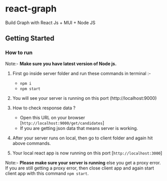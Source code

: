 # react-graph
Build Graph with React Js + MUI + Node JS

## Getting Started 

### How to run 

Note:- **Make sure you have latest version of Node js.**

1. First go inside server folder and run these commands in terminal :-
   - `npm i` 
   - `npm start`

2. You will see your server is running on this port (http://localhost:9000) 

3. How to check response data ?
   - Open this URL on your browser [`http://localhost:9000/get/candidates`]
   - If you are getting json data that means server is working. 

4. After your server runs on local, then go to client folder and again hit above commands.

5. Your local react app is now running on this port [`http://localhost:3000`]

Note:- **Please make sure your server is running** else you get a proxy error.
If you are still getting a proxy error, then close client app and again start client app with this command `npm start`.

